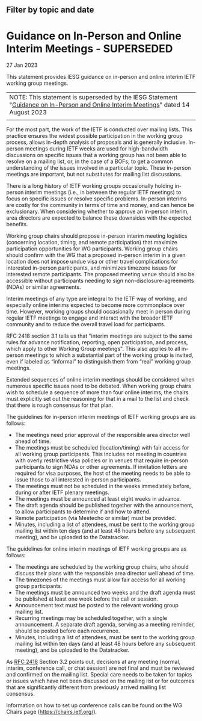 Filter by topic and date
------------------------

Guidance on In-Person and Online Interim Meetings - SUPERSEDED
==============================================================

27 Jan 2023

This statement provides IESG guidance on in-person and online interim IETF working group meetings.



|  |
| --- |
| NOTE: This statement is superseded by the IESG Statement "[Guidance on In-Person and Online Interim Meetings](https://www.ietf.org/about/groups/iesg/statements/interim-meetings-guidance/)" dated 14 August 2023 |
|  |

For the most part, the work of the IETF is conducted over mailing lists. This practice ensures the widest possible participation in the working group process, allows in-depth analysis of proposals and is generally inclusive. In-person meetings during IETF weeks are used for high-bandwidth discussions on specific issues that a working group has not been able to resolve on a mailing list, or, in the case of a BOFs, to get a common understanding of the issues involved in a particular topic. These in-person meetings are important, but not substitutes for mailing list discussions.

There is a long history of IETF working groups occasionally holding in-person interim meetings (i.e., in between the regular IETF meetings) to focus on specific issues or resolve specific problems. In-person interims are costly for the community in terms of time and money, and can hence be exclusionary. When considering whether to approve an in-person interim, area directors are expected to balance these downsides with the expected benefits.

Working group chairs should propose in-person interim meeting logistics (concerning location, timing, and remote participation) that maximize participation opportunities for WG participants. Working group chairs should confirm with the WG that a proposed in-person interim in a given location does not impose undue visa or other travel complications for interested in-person participants, and minimizes timezone issues for interested remote participants. The proposed meeting venue should also be accessible without participants needing to sign non-disclosure-agreements (NDAs) or similar agreements.

Interim meetings of any type are integral to the IETF way of working, and especially online interims expected to become more commonplace over time. However, working groups should occasionally meet in person during regular IETF meetings to engage and interact with the broader IETF community and to reduce the overall travel load for participants.

RFC 2418 section 3.1 tells us that "interim meetings are subject to the same rules for advance notification, reporting, open participation, and process, which apply to other Working Group meetings". This also applies to all in-person meetings to which a substantial part of the working group is invited, even if labeled as “informal” to distinguish them from “real” working group meetings.

Extended sequences of online interim meetings should be considered when numerous specific issues need to be debated. When working group chairs wish to schedule a sequence of more than four online interims, the chairs must explicitly set out the reasoning for that in a mail to the list and check that there is rough consensus for that plan.

The guidelines for in-person interim meetings of IETF working groups are as follows:

* The meetings need prior approval of the responsible area director well ahead of time.
* The meetings must be scheduled (location/timing) with fair access for all working group participants. This includes not meeting in countries with overly restrictive visa policies or in venues that require in-person participants to sign NDAs or other agreements. If invitation letters are required for visa purposes, the host of the meeting needs to be able to issue those to all interested in-person participants.
* The meetings must not be scheduled in the weeks immediately before, during or after IETF plenary meetings.
* The meetings must be announced at least eight weeks in advance.
* The draft agenda should be published together with the announcement, to allow participants to determine if and how to attend.
* Remote participation (via Meetecho or similar) must be provided.
* Minutes, including a list of attendees, must be sent to the working group mailing list within ten days (and at least 48 hours before any subsequent meeting), and be uploaded to the Datatracker.

The guidelines for online interim meetings of IETF working groups are as follows:

* The meetings are scheduled by the working group chairs, who should discuss their plans with the responsible area director well ahead of time.
* The timezones of the meetings must allow fair access for all working group participants.
* The meetings must be announced two weeks and the draft agenda must be published at least one week before the call or session.
* Announcement text must be posted to the relevant working group mailing list.
* Recurring meetings may be scheduled together, with a single announcement. A separate draft agenda, serving as a meeting reminder, should be posted before each recurrence.
* Minutes, including a list of attendees, must be sent to the working group mailing list within ten days (and at least 48 hours before any subsequent meeting), and be uploaded to the Datatracker.

As [RFC 2418](https://tools.ietf.org/html/rfc2418) Section 3.2 points out, decisions at any meeting (normal, interim, conference call, or chat session) are not final and must be reviewed and confirmed on the mailing list. Special care needs to be taken for topics or issues which have not been discussed on the mailing list or for outcomes that are significantly different from previously arrived mailing list consensus.

Information on how to set up conference calls can be found on the WG Chairs page (<https://chairs.ietf.org/>).

